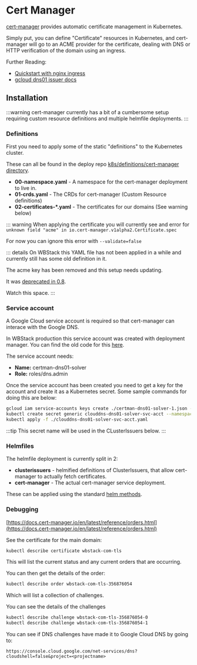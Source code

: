 
# Cert Manager

[cert-manager](https://cert-manager.io/) provides automatic certificate management in Kubernetes.

Simply put, you can define "Certificate" resources in Kubernetes, and cert-manager will go to an ACME provider for the certificate, dealing with DNS or HTTP verification of the domain using an ingress.

Further Reading:

- [Quickstart with nginx ingress](https://docs.cert-manager.io/en/release-0.10/tutorials/acme/quick-start/index.html)
- [gcloud dns01 issuer docs](https://docs.cert-manager.io/en/latest/tasks/issuers/setup-acme/dns01/google.html)

## Installation

:::warning
cert-manager currently has a bit of a cumbersome setup requiring custom resource definitions and multiple helmfile deployments.
:::

### Definitions

First you need to apply some of the static "definitions" to the Kubernetes cluster.

These can all be found in the deploy repo [k8s/definitions/cert-manager directory](https://github.com/wbstack/deploy/tree/main/k8s/definitions/cert-manager).

- **00-namespace.yaml** - A namespace for the cert-manager deployment to live in.
- **01-crds.yaml** - The CRDs for cert-manager (Custom Resource definitions)
- **02-certificates-*.yaml** - The certificates for our domains (See warning below)

::: warning
When applying the certificate you will currently see and error for `unknown field "acme" in io.cert-manager.v1alpha2.Certificate.spec`

For now you can ignore this error with `--validate=false`

::: details
On WBStack this YAML file has not been applied in a while and currently still has some old definition in it.

The acme key has been removed and this setup needs updating.

It was [deprecated in 0.8](https://cert-manager.io/docs/installation/upgrading/upgrading-0.7-0.8/#performing-an-incremental-switch-to-the-new-format).

Watch this space.
:::

### Service account

A Google Cloud service account is required so that cert-manager can interace with the Google DNS.

In WBStack production this service account was created with deployment manager.
You can find the old code for this [here](https://github.com/wbstack/deploy/tree/main/gce/serviceaccounts).

The service account needs:

- **Name:** certman-dns01-solver
- **Role:** roles/dns.admin

Once the service account has been created you need to get a key for the account and create it as a Kubernetes secret.
Some sample commands for doing this are below:

```sh
gcloud iam service-accounts keys create ./certman-dns01-solver-1.json --iam-account certman-dns01-solver@wbstack.iam.gserviceaccount.com
kubectl create secret generic clouddns-dns01-solver-svc-acct --namespace=cert-manager --from-file=key.json=./certman-dns01-solver-1.json --dry-run=true --output=yaml > ./clouddns-dns01-solver-svc-acct.yaml
kubectl apply -f ./clouddns-dns01-solver-svc-acct.yaml
```

:::tip
This secret name will be used in the CLusterIssuers below.
:::

### Helmfiles

The helmfile deployment is currently split in 2:

- **clusterissuers** - helmified definitions of ClusterIssuers, that allow cert-manager to actually fetch certificates.
- **cert-manager** - The actual cert-manager service deployment.

These can be applied using the standard [helm methods](/tech/k8s/helm).

### Debugging

[https://docs.cert-manager.io/en/latest/reference/orders.html](https://docs.cert-manager.io/en/latest/reference/orders.html)

See the certificate for the main domain:

```sh
kubectl describe certificate wbstack-com-tls
```

This will list the current status and any current orders that are occurring.

You can then get the details of the order:

```sh
kubectl describe order wbstack-com-tls-356876054
```

Which will list a collection of challenges.

You can see the details of the challenges

```sh
kubectl describe challenge wbstack-com-tls-356876054-0
kubectl describe challenge wbstack-com-tls-356876054-1
```

You can see if DNS challenges have made it to Google Cloud DNS by going to:

`https://console.cloud.google.com/net-services/dns?cloudshell=false&project=<projectname>`
